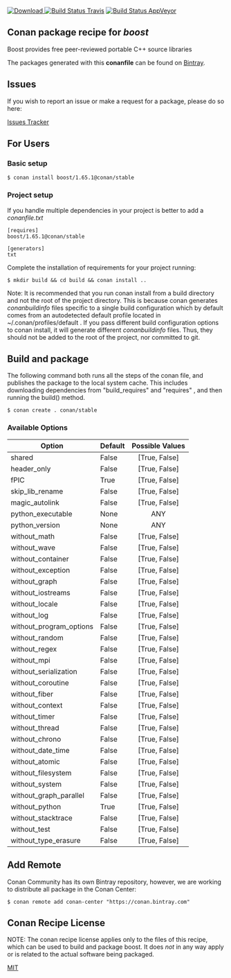 [![Download](https://api.bintray.com/packages/conan-community/conan/boost%3Aconan/images/download.svg) ](https://bintray.com/conan-community/conan/boost%3Aconan/_latestVersion)
[![Build Status Travis](https://travis-ci.org/conan-community/conan-boost.svg)](https://travis-ci.org/conan-community/conan-boost)
[![Build Status AppVeyor](https://ci.appveyor.com/api/projects/status/github/conan-community/conan-boost?svg=true)](https://ci.appveyor.com/project/ConanCIintegration/conan-boost)

## Conan package recipe for *boost*

Boost provides free peer-reviewed portable C++ source libraries

The packages generated with this **conanfile** can be found on [Bintray](https://bintray.com/conan-community/conan/boost%3Aconan).


## Issues

If you wish to report an issue or make a request for a package, please do so here:

[Issues Tracker](https://github.com/conan-community/community/issues)


## For Users

### Basic setup

    $ conan install boost/1.65.1@conan/stable

### Project setup

If you handle multiple dependencies in your project is better to add a *conanfile.txt*

    [requires]
    boost/1.65.1@conan/stable

    [generators]
    txt

Complete the installation of requirements for your project running:

    $ mkdir build && cd build && conan install ..

Note: It is recommended that you run conan install from a build directory and not the root of the project directory.  This is because conan generates *conanbuildinfo* files specific to a single build configuration which by default comes from an autodetected default profile located in ~/.conan/profiles/default .  If you pass different build configuration options to conan install, it will generate different *conanbuildinfo* files.  Thus, they should not be added to the root of the project, nor committed to git.


## Build and package

The following command both runs all the steps of the conan file, and publishes the package to the local system cache.  This includes downloading dependencies from "build_requires" and "requires" , and then running the build() method.

    $ conan create . conan/stable


### Available Options
| Option        | Default | Possible Values  |
| ------------- |:----------------- |:------------:|
| shared      | False |  [True, False] |
| header_only      | False |  [True, False] |
| fPIC      | True |  [True, False] |
| skip_lib_rename      | False |  [True, False] |
| magic_autolink      | False |  [True, False] |
| python_executable      | None |  ANY |
| python_version      | None |  ANY |
| without_math      | False |  [True, False] |
| without_wave      | False |  [True, False] |
| without_container      | False |  [True, False] |
| without_exception      | False |  [True, False] |
| without_graph      | False |  [True, False] |
| without_iostreams      | False |  [True, False] |
| without_locale      | False |  [True, False] |
| without_log      | False |  [True, False] |
| without_program_options      | False |  [True, False] |
| without_random      | False |  [True, False] |
| without_regex      | False |  [True, False] |
| without_mpi      | False |  [True, False] |
| without_serialization      | False |  [True, False] |
| without_coroutine      | False |  [True, False] |
| without_fiber      | False |  [True, False] |
| without_context      | False |  [True, False] |
| without_timer      | False |  [True, False] |
| without_thread      | False |  [True, False] |
| without_chrono      | False |  [True, False] |
| without_date_time      | False |  [True, False] |
| without_atomic      | False |  [True, False] |
| without_filesystem      | False |  [True, False] |
| without_system      | False |  [True, False] |
| without_graph_parallel      | False |  [True, False] |
| without_python      | True |  [True, False] |
| without_stacktrace      | False |  [True, False] |
| without_test      | False |  [True, False] |
| without_type_erasure      | False |  [True, False] |


## Add Remote

Conan Community has its own Bintray repository, however, we are working to distribute all package in the Conan Center:

    $ conan remote add conan-center "https://conan.bintray.com"


## Conan Recipe License

NOTE: The conan recipe license applies only to the files of this recipe, which can be used to build and package boost.
It does *not* in any way apply or is related to the actual software being packaged.

[MIT](LICENSE)
